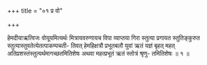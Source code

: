 +++
title = "०१ प्र वो"

+++

हेमदीयाऋत्विजः वोयूयमित्यर्थः मित्रायवरुणायच विपा व्याप्तया गिरा स्तुत्या प्रगायत स्तुतिङ्कुरुत स्तुत्यास्तुवतेत्येतत्पाकम्पचती- तिवत् हेमहिक्षत्रौ प्रभूतबलौ युवां ऋतं यज्ञं बृहत् महत् अतिप्रशस्तंस्तुत्यर्थमागच्छतमितिशेषः अथवा महत्प्रभूतं ऋतं स्तोत्रं श्रृणु- तमितिशेषः ॥ १ ॥